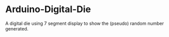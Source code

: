 # Arduino-Digital-Die
A digital die using 7 segment display to show the (pseudo) random number generated.
